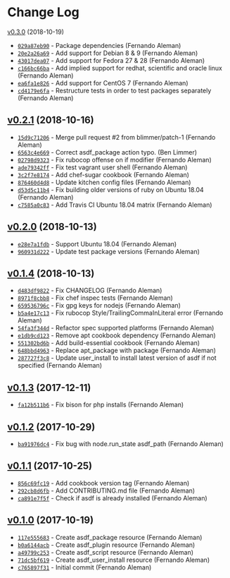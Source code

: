 Change Log
==================================================

[v0.3.0](https://github.com/asdf-chef/asdf/tree/v0.3.0) (2018-10-19)
* [`029a87eb90`](https://github.com/asdf-chef/asdf/commit/029a87eb90) - Package dependencies (Fernando Aleman)
* [`20e2a26a69`](https://github.com/asdf-chef/asdf/commit/20e2a26a69) - Add support for Debian 8 & 9 (Fernando Aleman)
* [`43017dea07`](https://github.com/asdf-chef/asdf/commit/43017dea07) - Add support for Fedora 27 & 28 (Fernando Aleman)
* [`c166bc66ba`](https://github.com/asdf-chef/asdf/commit/c166bc66ba) - Add implied support for redhat, scientific and oracle linux (Fernando Aleman)
* [`ea6fa1e826`](https://github.com/asdf-chef/asdf/commit/ea6fa1e826) - Add support for CentOS 7 (Fernando Aleman)
* [`cd4179e6fa`](https://github.com/asdf-chef/asdf/commit/cd4179e6fa) - Restructure tests in order to test packages separately (Fernando Aleman)

[v0.2.1](https://github.com/asdf-chef/asdf/tree/v0.2.1) (2018-10-16)
--------------------------------------------------
* [`15d9c71206`](https://github.com/asdf-chef/asdf/commit/15d9c71206) - Merge pull request #2 from blimmer/patch-1 (Fernando Aleman)
* [`6563c4e669`](https://github.com/asdf-chef/asdf/commit/6563c4e669) - Correct asdf_package action typo. (Ben Limmer)
* [`02798d9323`](https://github.com/asdf-chef/asdf/commit/02798d9323) - Fix rubocop offense on if modifier (Fernando Aleman)
* [`ade79342ff`](https://github.com/asdf-chef/asdf/commit/ade79342ff) - Fix test vagrant user shell (Fernando Aleman)
* [`3c2f7e8174`](https://github.com/asdf-chef/asdf/commit/3c2f7e8174) - Add chef-sugar cookbook (Fernando Aleman)
* [`876460d4d8`](https://github.com/asdf-chef/asdf/commit/876460d4d8) - Update kitchen config files (Fernando Aleman)
* [`d53d5c11b4`](https://github.com/asdf-chef/asdf/commit/d53d5c11b4) - Fix building older versions of ruby on Ubuntu 18.04 (Fernando Aleman)
* [`c7585a0c83`](https://github.com/asdf-chef/asdf/commit/c7585a0c83) - Add Travis CI Ubuntu 18.04 matrix (Fernando Aleman)

[v0.2.0](https://github.com/asdf-chef/asdf/tree/v0.2.0) (2018-10-13)
--------------------------------------------------
* [`e28e7a1fdb`](https://github.com/asdf-chef/asdf/commit/e28e7a1fdb) - Support Ubuntu 18.04 (Fernando Aleman)
* [`960931d222`](https://github.com/asdf-chef/asdf/commit/960931d222) - Update test package versions (Fernando Aleman)

[v0.1.4](https://github.com/asdf-chef/asdf/tree/v0.1.4) (2018-10-13)
--------------------------------------------------
* [`d483df9822`](https://github.com/asdf-chef/asdf/commit/d483df9822) - Fix CHANGELOG (Fernando Aleman)
* [`8971f8cbb8`](https://github.com/asdf-chef/asdf/commit/8971f8cbb8) - Fix chef inspec tests (Fernando Aleman)
* [`659536796c`](https://github.com/asdf-chef/asdf/commit/659536796c) - Fix gpg keys for nodejs (Fernando Aleman)
* [`b5a4e17c13`](https://github.com/asdf-chef/asdf/commit/b5a4e17c13) - Fix rubocop Style/TrailingCommaInLiteral error (Fernando Aleman)
* [`54fa3f344d`](https://github.com/asdf-chef/asdf/commit/54fa3f344d) - Refactor spec supported platforms (Fernando Aleman)
* [`e1db9cd123`](https://github.com/asdf-chef/asdf/commit/e1db9cd123) - Remove apt cookbook dependency (Fernando Aleman)
* [`551302bd6b`](https://github.com/asdf-chef/asdf/commit/551302bd6b) - Add build-essential cookbook (Fernando Aleman)
* [`648bbd4963`](https://github.com/asdf-chef/asdf/commit/648bbd4963) - Replace apt_package with package (Fernando Aleman)
* [`287727f3c8`](https://github.com/asdf-chef/asdf/commit/287727f3c8) - Update user_install to install latest version of asdf if not specified (Fernando Aleman)

[v0.1.3](https://github.com/asdf-chef/asdf/tree/v0.1.3) (2017-12-11)
--------------------------------------------------
* [`fa12b511b6`](https://github.com/asdf-chef/asdf/commit/fa12b511b6) - Fix bison for php installs (Fernando Aleman)

[v0.1.2](https://github.com/asdf-chef/asdf/tree/v0.1.2) (2017-10-29)
--------------------------------------------------
* [`ba91976dc4`](https://github.com/asdf-chef/asdf/commit/ba91976dc4) - Fix bug with node.run_state asdf_path (Fernando Aleman)

[v0.1.1](https://github.com/asdf-chef/asdf/tree/v0.1.1) (2017-10-25)
--------------------------------------------------
* [`856c69fc19`](https://github.com/asdf-chef/asdf/commit/856c69fc19) - Add cookbook version tag (Fernando Aleman)
* [`292cb8d6fb`](https://github.com/asdf-chef/asdf/commit/292cb8d6fb) - Add CONTRIBUTING.md file (Fernando Aleman)
* [`ca891e7f5f`](https://github.com/asdf-chef/asdf/commit/ca891e7f5f) - Check if asdf is already installed (Fernando Aleman)

[v0.1.0](https://github.com/asdf-chef/asdf/tree/v0.1.0) (2017-10-19)
--------------------------------------------------
* [`117e555683`](https://github.com/asdf-chef/asdf/commit/117e555683) - Create asdf_package resource (Fernando Aleman)
* [`b0a6144acb`](https://github.com/asdf-chef/asdf/commit/b0a6144acb) - Create asdf_plugin resource (Fernando Aleman)
* [`a49799c253`](https://github.com/asdf-chef/asdf/commit/a49799c253) - Create asdf_script resource (Fernando Aleman)
* [`71dc5bf619`](https://github.com/asdf-chef/asdf/commit/71dc5bf619) - Create asdf_user_install resource (Fernando Aleman)
* [`c765897f31`](https://github.com/asdf-chef/asdf/commit/c765897f31) - Initial commit (Fernando Aleman)
